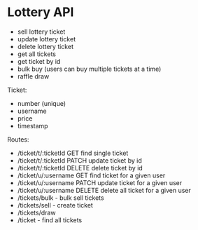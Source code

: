 # Lottery API

- sell lottery ticket
- update lottery ticket
- delete lottery ticket
- get all tickets
- get ticket by id
- bulk buy (users can buy multiple tickets at a time)
- raffle draw


Ticket:
 - number (unique)
 - username
 - price
 - timestamp

Routes:
 - /ticket/t/:ticketId GET find single ticket
 - /ticket/t/:ticketId PATCH update ticket by id
 - /ticket/t/:ticketId DELETE delete ticket by id
 - /ticket/u/:username GET find ticket for a given user
 - /ticket/u/:username PATCH update ticket for a given user
 - /ticket/u/:username DELETE delete all ticket for a given user
 - /tickets/bulk - bulk sell tickets
 - /tickets/sell - create ticket
 - /tickets/draw
 - /ticket - find all tickets